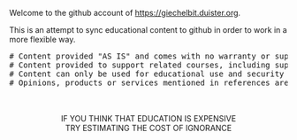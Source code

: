 <html>
<body>


Welcome to the github account of https://giechelbit.duister.org.

This is an attempt to sync educational content to github in order
to work in a more flexible way.
<pre>
# Content provided "AS IS" and comes with no warranty or support of any kind.
# Content provided to support related courses, including supporting security awareness courses.
# Content can only be used for educational use and security awareness/training purposes only.
# Opinions, products or services mentioned in references are not endorsed and are only for documentation purposes only
</pre>
<br>
<br><center>
<bold>IF YOU THINK THAT EDUCATION IS EXPENSIVE<br>
  TRY ESTIMATING THE COST OF IGNORANCE<br>
  </bold></center>


                                                                                                      
</body>
</html>
